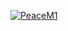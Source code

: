 [![PeaceM1](https://circleci.com/gh/PeaceM1/SSW567.svg?style=svg)](https://app.circleci.com/pipelines/github/PeaceM1/SSW567?branch=main&filter=all)
